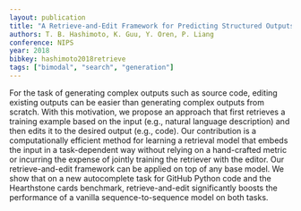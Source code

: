 ```yaml
---
layout: publication
title: "A Retrieve-and-Edit Framework for Predicting Structured Outputs"
authors: T. B. Hashimoto, K. Guu, Y. Oren, P. Liang
conference: NIPS
year: 2018
bibkey: hashimoto2018retrieve
tags: ["bimodal", "search", "generation"]
---
```

For the task of generating complex outputs such as source code, editing existing
outputs can be easier than generating complex outputs from scratch.  With this
motivation, we propose an approach that first retrieves a training example based on
the input (e.g., natural language description) and then edits it to the desired output
(e.g., code). Our contribution is a computationally efficient method for learning
a retrieval model that embeds the input in a task-dependent way without relying
on a hand-crafted metric or incurring the expense of jointly training the retriever
with the editor.  Our retrieve-and-edit framework can be applied on top of any
base model. We show that on a new autocomplete task for GitHub Python code
and the Hearthstone cards benchmark, retrieve-and-edit significantly boosts the
performance of a vanilla sequence-to-sequence model on both tasks.
